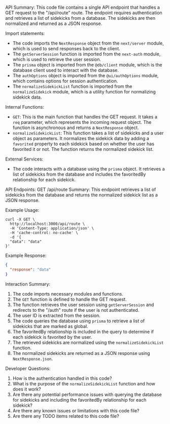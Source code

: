 API Summary:
This code file contains a single API endpoint that handles a GET request to the "/api/route" route. The endpoint requires authentication and retrieves a list of sidekicks from a database. The sidekicks are then normalized and returned as a JSON response.

Import statements:
- The code imports the `NextResponse` object from the `next/server` module, which is used to send responses back to the client.
- The `getServerSession` function is imported from the `next-auth` module, which is used to retrieve the user session.
- The `prisma` object is imported from the `@db/client` module, which is the database client used to interact with the database.
- The `authOptions` object is imported from the `@ui/authOptions` module, which contains options for session authentication.
- The `normalizeSidekickList` function is imported from the `normalizeSidekick` module, which is a utility function for normalizing sidekick data.

Internal Functions:
- `GET`: This is the main function that handles the GET request. It takes a `req` parameter, which represents the incoming request object. The function is asynchronous and returns a `NextResponse` object.
- `normalizeSidekickList`: This function takes a list of sidekicks and a user object as parameters. It normalizes the sidekick data by adding a `favorited` property to each sidekick based on whether the user has favorited it or not. The function returns the normalized sidekick list.

External Services:
- The code interacts with a database using the `prisma` object. It retrieves a list of sidekicks from the database and includes the favoritedBy relationship for each sidekick.

API Endpoints:
GET /api/route
Summary: This endpoint retrieves a list of sidekicks from the database and returns the normalized sidekick list as a JSON response.

Example Usage:
```
curl -X GET \
  http://localhost:3000/api/route \
  -H 'Content-Type: application/json' \
  -H 'cache-control: no-cache' \
  -d '{
  "data": "data"
}'
```

Example Response:
```json
{
  "response": "data"
}
```

Interaction Summary:
1. The code imports necessary modules and functions.
2. The `GET` function is defined to handle the GET request.
3. The function retrieves the user session using `getServerSession` and redirects to the "/auth" route if the user is not authenticated.
4. The user ID is extracted from the session.
5. The code queries the database using `prisma` to retrieve a list of sidekicks that are marked as global.
6. The favoritedBy relationship is included in the query to determine if each sidekick is favorited by the user.
7. The retrieved sidekicks are normalized using the `normalizeSidekickList` function.
8. The normalized sidekicks are returned as a JSON response using `NextResponse.json`.

Developer Questions:
1. How is the authentication handled in this code?
2. What is the purpose of the `normalizeSidekickList` function and how does it work?
3. Are there any potential performance issues with querying the database for sidekicks and including the favoritedBy relationship for each sidekick?
4. Are there any known issues or limitations with this code file?
5. Are there any TODO items related to this code file?
